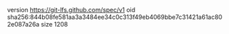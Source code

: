version https://git-lfs.github.com/spec/v1
oid sha256:844b08fe581aa3a3484ee34c0c313f49eb4069bbe7c31421a61ac802e087a26a
size 1208
